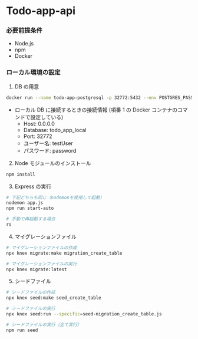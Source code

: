 # Todo-app-api

### 必要前提条件

- Node.js
- npm
- Docker

### ローカル環境の設定

1. DB の用意

```sh
docker run --name todo-app-postgresql -p 32772:5432 --env POSTGRES_PASSWORD=password --env POSTGRES_USER=testUser --env POSTGRES_DB=todo_app_local postgres
```

- ローカル DB に接続するときの接続情報 (項番 1 の Docker コンテナのコマンドで設定している)
  - Host: 0.0.0.0
  - Database: todo_app_local
  - Port: 32772
  - ユーザー名: testUser
  - パスワード: password

2. Node モジュールのインストール

```sh
npm install
```

3. Express の実行

```sh
# 下記どちらも同じ（nodemonを使用して起動）
nodemon app.js
npm run start-auto

# 手動で再起動する場合
rs
```

4. マイグレーションファイル

```sh
# マイグレーションファイルの作成
npx knex migrate:make migration_create_table

# マイグレーションファイルの実行
npx knex migrate:latest
```

5. シードファイル

```sh
# シードファイルの作成
npx knex seed:make seed_create_table

# シードファイルの実行
npx knex seed:run --specific=seed-migration_create_table.js

# シードファイルの実行（全て実行）
npm run seed
```
